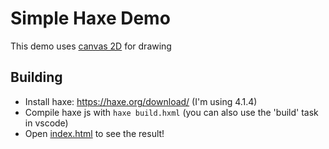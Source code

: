 # Simple Haxe Demo

This demo uses [canvas 2D](https://developer.mozilla.org/en-US/docs/Web/API/CanvasRenderingContext2D) for drawing

## Building
- Install haxe: https://haxe.org/download/ (I'm using 4.1.4)
- Compile haxe js with `haxe build.hxml` (you can also use the 'build' task in vscode)
- Open [index.html](./index.html) to see the result!